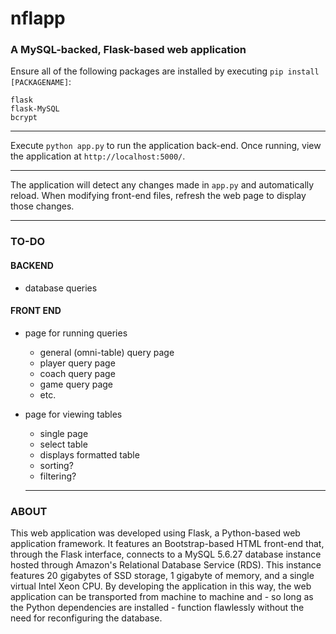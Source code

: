 # nflapp
### A MySQL-backed, Flask-based web application
Ensure all of the following packages are installed by executing `pip install [PACKAGENAME]`:
```
flask
flask-MySQL
bcrypt
```

---

Execute `python app.py` to run the application back-end. Once running, view the application at `http://localhost:5000/`.

---

The application will detect any changes made in `app.py` and automatically reload. When modifying front-end files, refresh the web page to display those changes.

---

### TO-DO
#### BACKEND
- database queries

#### FRONT END
- page for running queries
  - general (omni-table) query page
  - player query page
  - coach query page
  - game query page
  - etc.
- page for viewing tables
  - single page
  - select table
  - displays formatted table
  - sorting?
  - filtering?
  
  ---
  
### ABOUT
This web application was developed using Flask, a Python-based web application framework. It features an Bootstrap-based HTML front-end that, through the Flask interface, connects to a MySQL 5.6.27 database instance hosted through Amazon's Relational Database Service (RDS). This instance features 20 gigabytes of SSD storage, 1 gigabyte of memory, and a single virtual Intel Xeon CPU. By developing the application in this way, the web application can be transported from machine to machine and - so long as the Python dependencies are installed - function flawlessly without the need for reconfiguring the database.
